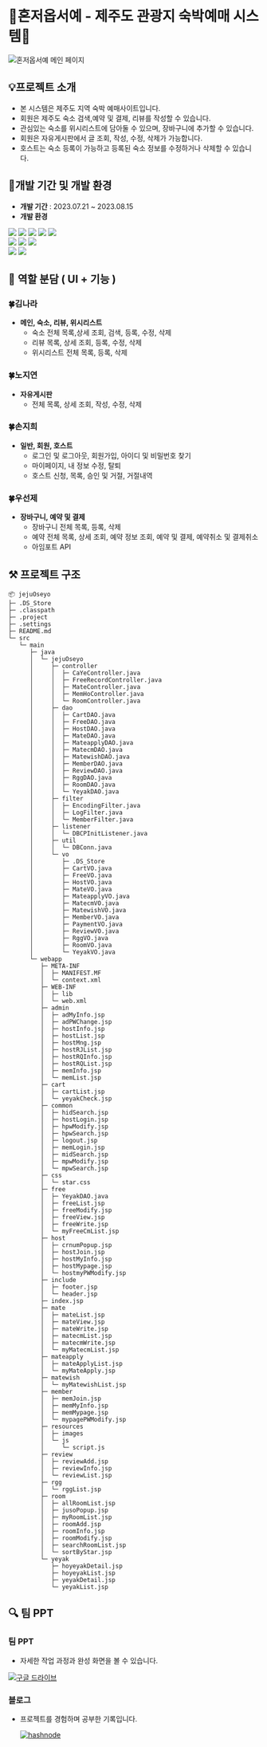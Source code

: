 # 🍊혼저옵서예 - 제주도 관광지 숙박예매 시스템🍊

![혼저옵서예 메인 페이지](https://github.com/wowssun/jejuOseyo/assets/119738419/db08db67-0a40-4745-b445-ce31869899d2)


## 💡프로젝트 소개

- 본 시스템은 제주도 지역 숙박 예매사이트입니다.
- 회원은 제주도 숙소 검색,예약 및 결제, 리뷰를 작성할 수 있습니다.
- 관심있는 숙소를 위시리스트에 담아둘 수 있으며, 장바구니에 추가할 수 있습니다.
- 회원은 자유게시판에서 글 조회, 작성, 수정, 삭제가 가능합니다.
- 호스트는 숙소 등록이 가능하고 등록된 숙소 정보를 수정하거나 삭제할 수 있습니다.

## 📑개발 기간 및 개발 환경

- **개발 기간** : 2023.07.21 ~ 2023.08.15
- **개발 환경**

<div>
	<img src="https://img.shields.io/badge/java-007396?style=for-the-badge&logo=java&logoColor=white">
	<img src="https://img.shields.io/badge/html5-E34F26?style=for-the-badge&logo=html5&logoColor=white">
	<img src="https://img.shields.io/badge/css-1572B6?style=for-the-badge&logo=css3&logoColor=white">
	<img src="https://img.shields.io/badge/javascript-F7DF1E?style=for-the-badge&logo=javascript&logoColor=black">
	<img src="https://img.shields.io/badge/jquery-0769AD?style=for-the-badge&logo=jquery&logoColor=white"><br>
	<img src="https://img.shields.io/badge/oracle-F80000?style=for-the-badge&logo=oracle&logoColor=white">
	<img src="https://img.shields.io/badge/eclipse-2C2255?style=for-the-badge&logo=eclipseide&logoColor=white">
	<img src="https://img.shields.io/badge/Apache-Tomcat-F8DC75?style=for-the-badge&logo=apachetomcat&logoColor=white"><br>
	<img src="https://img.shields.io/badge/github-181717?style=for-the-badge&logo=github&logoColor=white">
	<img src="https://img.shields.io/badge/notion-000000?style=for-the-badge&logo=notion&logoColor=white">
</div>

## 📌 역할 분담 ( UI + 기능 )

### 🍀김나라
- **메인, 숙소, 리뷰, 위시리스트**
	- 숙소 전체 목록,상세 조회, 검색, 등록, 수정, 삭제
	- 리뷰 목록, 상세 조회, 등록, 수정, 삭제
	- 위시리스트 전체 목록, 등록, 삭제

### 🍀노지연
- **자유게시판**
	- 전체 목록, 상세 조회, 작성, 수정, 삭제

### 🍀손지희
- **일반, 회원, 호스트**
	- 로그인 및 로그아웃, 회원가입, 아이디 및 비밀번호 찾기
	- 마이페이지, 내 정보 수정, 탈퇴
	- 호스트 신청, 목록, 승인 및 거절, 거절내역

### 🍀우선제
- **장바구니, 예약 및 결제**
	- 장바구니 전체 목록, 등록, 삭제
	- 예약 전체 목록, 상세 조회, 예약 정보 조회, 예약 및 결제, 예약취소 및 결제취소
	- 아임포트 API

## ⚒️ 프로젝트 구조

```
📦 jejuOseyo
├─ .DS_Store
├─ .classpath
├─ .project
├─ .settings
├─ README.md
└─ src
   └─ main
      ├─ java
      │  └─ jejuOseyo
      │     ├─ controller
      │     │  ├─ CaYeController.java
      │     │  ├─ FreeRecordController.java
      │     │  ├─ MateController.java
      │     │  ├─ MemHoController.java
      │     │  └─ RoomController.java
      │     ├─ dao
      │     │  ├─ CartDAO.java
      │     │  ├─ FreeDAO.java
      │     │  ├─ HostDAO.java
      │     │  ├─ MateDAO.java
      │     │  ├─ MateapplyDAO.java
      │     │  ├─ MatecmDAO.java
      │     │  ├─ MatewishDAO.java
      │     │  ├─ MemberDAO.java
      │     │  ├─ ReviewDAO.java
      │     │  ├─ RggDAO.java
      │     │  ├─ RoomDAO.java
      │     │  └─ YeyakDAO.java
      │     ├─ filter
      │     │  ├─ EncodingFilter.java
      │     │  ├─ LogFilter.java
      │     │  └─ MemberFilter.java
      │     ├─ listener
      │     │  └─ DBCPInitListener.java
      │     ├─ util
      │     │  └─ DBConn.java
      │     └─ vo
      │        ├─ .DS_Store
      │        ├─ CartVO.java
      │        ├─ FreeVO.java
      │        ├─ HostVO.java
      │        ├─ MateVO.java
      │        ├─ MateapplyVO.java
      │        ├─ MatecmVO.java
      │        ├─ MatewishVO.java
      │        ├─ MemberVO.java
      │        ├─ PaymentVO.java
      │        ├─ ReviewVO.java
      │        ├─ RggVO.java
      │        ├─ RoomVO.java
      │        └─ YeyakVO.java
      └─ webapp
         ├─ META-INF
         │  ├─ MANIFEST.MF
         │  └─ context.xml
         ├─ WEB-INF
         │  ├─ lib
         │  └─ web.xml
         ├─ admin
         │  ├─ adMyInfo.jsp
         │  ├─ adPWChange.jsp
         │  ├─ hostInfo.jsp
         │  ├─ hostList.jsp
         │  ├─ hostMng.jsp
         │  ├─ hostRJList.jsp
         │  ├─ hostRQInfo.jsp
         │  ├─ hostRQList.jsp
         │  ├─ memInfo.jsp
         │  └─ memList.jsp
         ├─ cart
         │  ├─ cartList.jsp
         │  └─ yeyakCheck.jsp
         ├─ common
         │  ├─ hidSearch.jsp
         │  ├─ hostLogin.jsp
         │  ├─ hpwModify.jsp
         │  ├─ hpwSearch.jsp
         │  ├─ logout.jsp
         │  ├─ memLogin.jsp
         │  ├─ midSearch.jsp
         │  ├─ mpwModify.jsp
         │  └─ mpwSearch.jsp
         ├─ css
         │  └─ star.css
         ├─ free
         │  ├─ YeyakDAO.java
         │  ├─ freeList.jsp
         │  ├─ freeModify.jsp
         │  ├─ freeView.jsp
         │  ├─ freeWrite.jsp
         │  └─ myFreeCmList.jsp
         ├─ host
         │  ├─ crnumPopup.jsp
         │  ├─ hostJoin.jsp
         │  ├─ hostMyInfo.jsp
         │  ├─ hostMypage.jsp
         │  └─ hostmyPWModify.jsp
         ├─ include
         │  ├─ footer.jsp
         │  └─ header.jsp
         ├─ index.jsp
         ├─ mate
         │  ├─ mateList.jsp
         │  ├─ mateView.jsp
         │  ├─ mateWrite.jsp
         │  ├─ matecmList.jsp
         │  ├─ matecmWrite.jsp
         │  └─ myMatecmList.jsp
         ├─ mateapply
         │  ├─ mateApplyList.jsp
         │  └─ myMateApply.jsp
         ├─ matewish
         │  └─ myMatewishList.jsp
         ├─ member
         │  ├─ memJoin.jsp
         │  ├─ memMyInfo.jsp
         │  ├─ memMypage.jsp
         │  └─ mypagePWModify.jsp
         ├─ resources
         │  ├─ images
         │  └─ js
         │     └─ script.js
         ├─ review
         │  ├─ reviewAdd.jsp
         │  ├─ reviewInfo.jsp
         │  └─ reviewList.jsp
         ├─ rgg
         │  └─ rggList.jsp
         ├─ room
         │  ├─ allRoomList.jsp
         │  ├─ jusoPopup.jsp
         │  ├─ myRoomList.jsp
         │  ├─ roomAdd.jsp
         │  ├─ roomInfo.jsp
         │  ├─ roomModify.jsp
         │  ├─ searchRoomList.jsp
         │  └─ sortByStar.jsp
         └─ yeyak
            ├─ hoyeyakDetail.jsp
            ├─ hoyeyakList.jsp
            ├─ yeyakDetail.jsp
            └─ yeyakList.jsp
```

## 🔍 팀 PPT
### 팀 PPT
- 자세한 작업 과정과 완성 화면을 볼 수 있습니다.

[![구글 드라이브](https://github.com/wowssun/jejuOseyo/assets/119738419/1ebc8fd6-f200-4a30-a9d6-770931d508fe)](https://docs.google.com/presentation/d/1hm9K5nDFC9FWBCdyUJcuysFf_gDea3Rbd2zguFKkt4A/edit?usp=sharing)

### 블로그
- 프로젝트를 경험하며 공부한 기록입니다.

  [![hashnode](https://github.com/wowssun/jejuOseyo/assets/119738419/c95c2300-5109-4b94-b6c8-8964d396f915)]()

